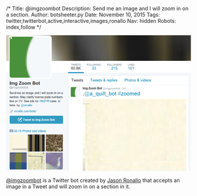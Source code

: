 /*
Title: @imgzoombot
Description: Send me an image and I will zoom in on a section.
Author: botsheeter.py
Date: November 10, 2015
Tags: twitter,twitterbot,active,interactive,images,ronallo
Nav: hidden
Robots: index,follow
*/

[![](/content/bots/twitterbots/images/imgzoombot.png)](https://twitter.com/imgzoombot)

[@imgzoombot](https://twitter.com/imgzoombot) is a Twitter bot created by [Jason Ronallo](https://twitter.com/ronallo) that accepts an image in a Tweet and will zoom in on a section in it.
